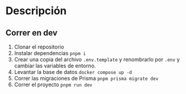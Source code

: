 # Descripción

## Correr en dev

1. Clonar el repositorio
2. Instalar dependencias `pnpm i`
3. Crear una copia del archivo `.env.template` y renombrarlo por `.env` y cambiar las variables de entorno.
4. Levantar la base de datos `docker compose up -d`
5. Correr las migraciones de Prisma `pnpm prisma migrate dev`
6. Correr el proyecto `pnpm run dev`